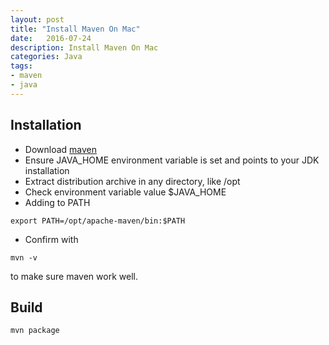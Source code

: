 ```yaml
---
layout: post
title: "Install Maven On Mac"
date:   2016-07-24
description: Install Maven On Mac
categories: Java
tags:
- maven
- java
---
```


## Installation
* Download [maven](http://maven.apache.org)
* Ensure JAVA_HOME environment variable is set and points to your JDK installation
* Extract distribution archive in any directory, like /opt
* Check environment variable value $JAVA_HOME
* Adding to PATH
```
export PATH=/opt/apache-maven/bin:$PATH
```
* Confirm with 
```
mvn -v 
```
to make sure maven work well.

## Build
```
mvn package
``` 